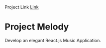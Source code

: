 Project Link [Link](https://melody-tunes.vercel.app/)

# Project Melody

Develop an elegant React.js Music Application. 

